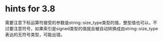 # hints for 3.8

需要注意下标运算符接受的参数是string::size_type类型的值，整型值也可以，不过要注意符号，如果索引是signed类型的值就会被自动转换成由string::size_type表达的无符号类型，可能出错。